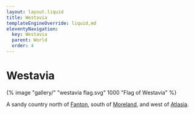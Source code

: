 ```yaml
---
layout: layout.liquid
title: Westavia
templateEngineOverride: liquid,md
eleventyNavigation:
  key: Westavia
  parent: World
  order: 4
---
```


# Westavia

{% image "gallery/" "westavia flag.svg" 1000 "Flag of Westavia" %}

A sandy country north of [Fanton](/world/fanton/), south of [Moreland](/world/moreland/), and west of [Atlasia](/world/atlasia/).
